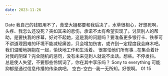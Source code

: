 ```yaml
---
date: 2023-11-26
---
```


Date 我自己的钱取用不了，食堂大姐都要和我后决了，水草很相心，好想死啊，头疼、我怎么还没死？突如其来的悲伤，承诺不太有希望实现了。讨厌别人的帮助，是要扶我的序幕，好对不起她，这是我的问题吗？要准备更多银行卡、铁拳可不讲道理困难的环境不能减轻痛苦，只会增加伤害，或许到一定程度我会麻木吧。 我们温暖地拥抱在一起，愉快地工作和生活着。 很害怕他们所有事…在集合着针对我的阴谋？完全随机的惩罚，没有未来见到人就说不出话。想些。不停发抖。 总是使人失望，不要那些怜悯词了，你在其中享乐吗？ Sony to everything 可能抑郁是通过信息传播的传染病吧。 空白··空白···我一无所知。好恨啊。 01 15
